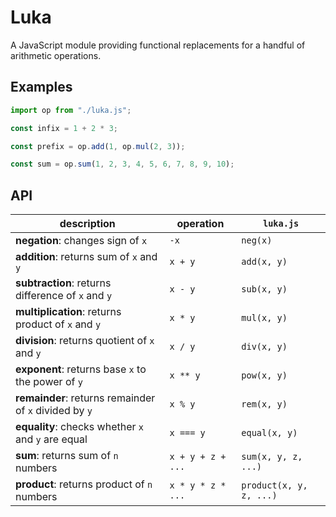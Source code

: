 # Luka

A JavaScript module providing functional replacements for a handful of
arithmetic operations.

## Examples

```javascript
import op from "./luka.js";

const infix = 1 + 2 * 3;

const prefix = op.add(1, op.mul(2, 3));

const sum = op.sum(1, 2, 3, 4, 5, 6, 7, 8, 9, 10);
```

## API

| description                                            | operation         | `luka.js`               |
| ------------------------------------------------------ | ----------------- | ----------------------- |
| **negation**: changes sign of `x`                      | `-x`              | `neg(x)`                |
| **addition**: returns sum of `x` and `y`               | `x + y`           | `add(x, y)`             |
| **subtraction**: returns difference of `x` and `y`     | `x - y`           | `sub(x, y)`             |
| **multiplication**: returns product of `x` and `y`     | `x * y`           | `mul(x, y)`             |
| **division**: returns quotient of `x` and `y`          | `x / y`           | `div(x, y)`             |
| **exponent**: returns base `x` to the power of `y`     | `x ** y`          | `pow(x, y)`             |
| **remainder**: returns remainder of `x` divided by `y` | `x % y`           | `rem(x, y)`             |
| **equality**: checks whether `x` and `y` are equal     | `x === y`         | `equal(x, y)`           |
| **sum**: returns sum of `n` numbers                    | `x + y + z + ...` | `sum(x, y, z, ...)`     |
| **product**: returns product of `n` numbers            | `x * y * z * ...` | `product(x, y, z, ...)` |
